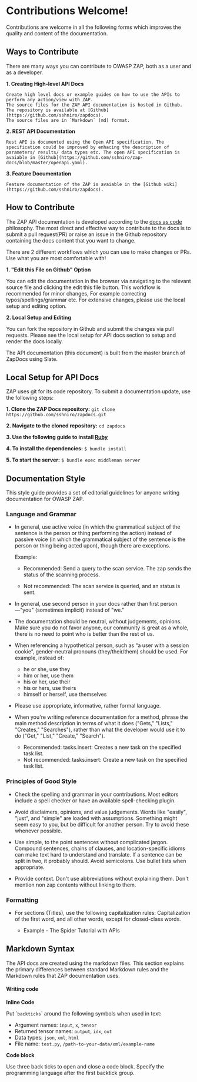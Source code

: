 <a name="contribution"></a>Contributions Welcome!
=========================================

Contributions are welcome in all the following forms which improves the quality and content of the documentation.

## Ways to Contribute

There are many ways you can contribute to OWASP ZAP, both as a user and as a developer.

**1. Creating High-level API Docs**

    Create high level docs or example guides on how to use the APIs to perform any action/view with ZAP.
    The source files for the ZAP API documentation is hosted in Github. The repository is available at [Github](https://github.com/sshniro/zapdocs).
    The source files are in `Markdown` (md) format.
    
**2. REST API Documentation**

    Rest API is documented using the Open API specification. The specification could be improved by enhacing the description of 
    parameters/ results/ data types etc. The open API specification is avaiable in [Github](https://github.com/sshniro/zap-docs/blob/master/openapi.yaml).

**3. Feature Documentation**

    Feature documentation of the ZAP is avaiable in the [Github wiki](https://github.com/sshniro/zapdocs).


## How to Contribute

The ZAP API documentation is developed according to the [docs as code](https://www.writethedocs.org/guide/docs-as-code/) philosophy.
The most direct and effective way to contribute to the docs is to submit a pull request(PR) or raise an 
issue in the Github repository containing the docs content that you want to change.

There are 2 different workflows which you can use to make changes or PRs. Use what you are most comfortable with!

**1. "Edit this File on Github" Option**
    
You can edit the documentation in the browser via navigating to the relevant source file and clicking the edit this file button.
This workflow is recommended for minor changes, For example correcting typos/spellings/grammar etc.
For extensive changes, please use the local setup and editing option.

**2. Local Setup and Editing**
    
You can fork the repository in Github and submit the changes via pull requests. Please see the local setup for API docs
section to setup and render the docs locally.


<aside class="notice">
The API documentation (this document) is built from the master branch of ZapDocs using Slate.
</aside>

## Local Setup for API Docs

ZAP uses git for its code repository. 
To submit a documentation update, use the following steps:

**1. Clone the ZAP Docs repository:** 
    `git clone https://github.com/sshniro/zapdocs.git`
   
**2. Navigate to the cloned repository:** 
    `cd zapdocs`
    
**3. Use the following guide to install [Ruby](https://www.ruby-lang.org/en/documentation/installation/)**

**4. To install the dependencies:** `$ bundle install`
        
**5. To start the server:** `$ bundle exec middleman server`

## Documentation Style

This style guide provides a set of editorial guidelines for anyone writing documentation for OWASP ZAP.

### Language and Grammar
 

* In general, use active voice (in which the grammatical subject of the sentence is the person or thing performing the action) 
instead of passive voice (in which the grammatical subject of the sentence is the person or thing being acted upon), though there are exceptions.

    Example:

    - Recommended: Send a query to the scan service. The zap sends the status of the scanning process.

    - Not recommended: The scan service is queried, and an status is sent.


* In general, use second person in your docs rather than first person—"you" (sometimes implicit) instead of "we."

* The documentation should be neutral, without judgements, opinions. Make sure you do not favor anyone, our community is great as a whole, 
there is no need to point who is better than the rest of us.

* When referencing a hypothetical person, such as “a user with a session cookie”, gender-neutral pronouns (they/their/them) should be used. For example, instead of:
    - he or she, use they
    - him or her, use them
    - his or her, use their
    - his or hers, use theirs
    - himself or herself, use themselves
    
* Please use appropriate, informative, rather formal language.
    
* When you're writing reference documentation for a method, phrase the main method description in terms of what it does 
("Gets," "Lists," "Creates," "Searches"), rather than what the developer would use it to do ("Get," "List," "Create," "Search").

    - Recommended: tasks.insert: Creates a new task on the specified task list.
    - Not recommended: tasks.insert: Create a new task on the specified task list.

### Principles of Good Style

* Check the spelling and grammar in your contributions. Most editors include a spell checker or have an available spell-checking plugin.

* Avoid disclaimers, opinions, and value judgements. Words like "easily", "just", and "simple" are loaded with assumptions. 
Something might seem easy to you, but be difficult for another person. Try to avoid these whenever possible.

* Use simple, to the point sentences without complicated jargon. Compound sentences, chains of clauses, and location-specific 
idioms can make text hard to understand and translate. If a sentence can be split in two, it probably should. Avoid semicolons. 
Use bullet lists when appropriate.

* Provide context. Don't use abbreviations without explaining them. Don't mention non zap contents without linking to them.
 
### Formatting

* For sections (Titles), use the following capitalization rules: Capitalization of the first word, and all other words, 
except for closed-class words.

    - Example - The Spider Tutorial with APIs
    
    
## Markdown Syntax

The API docs are created using the markdown files. This section explains the primary differences between standard Markdown rules 
and the Markdown rules that ZAP documentation uses.

#### Writing code

**Inline Code**

Put \``backticks`\` around the following symbols when used in text:

* Argument names: `input`, `x`, `tensor`
* Returned tensor names: `output`, `idx`, `out`
* Data types: `json`, `xml`, `html`
* File name: `test.py`, `/path-to-your-data/xml/example-name`

**Code block**                                              

Use three back ticks to open and close a code block. Specify the programming language after the first backtick group.

